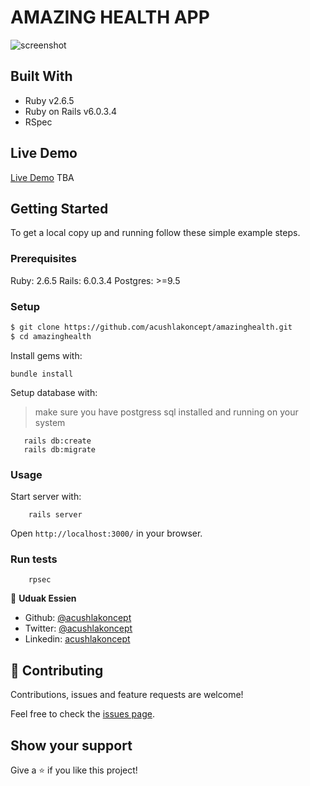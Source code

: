 # AMAZING HEALTH APP



![screenshot](./#)

## Built With

- Ruby v2.6.5
- Ruby on Rails v6.0.3.4
- RSpec

## Live Demo

[Live Demo](#) TBA


## Getting Started

To get a local copy up and running follow these simple example steps.

### Prerequisites

Ruby: 2.6.5
Rails: 6.0.3.4
Postgres: >=9.5

### Setup

~~~bash
$ git clone https://github.com/acushlakoncept/amazinghealth.git
$ cd amazinghealth
~~~

Install gems with:

```
bundle install
```

Setup database with:

> make sure you have postgress sql installed and running on your system

```
   rails db:create
   rails db:migrate
```

### Usage

Start server with:

```
    rails server
```

Open `http://localhost:3000/` in your browser.

### Run tests

```
    rpsec 
```



👤 **Uduak Essien**

- Github: [@acushlakoncept](https://github.com/acushlakoncept/)
- Twitter: [@acushlakoncept](https://twitter.com/acushlakoncept)
- Linkedin: [acushlakoncept](https://www.linkedin.com/in/acushlakoncept/)



## 🤝 Contributing

Contributions, issues and feature requests are welcome!

Feel free to check the [issues page](issues/).

## Show your support

Give a ⭐️ if you like this project!